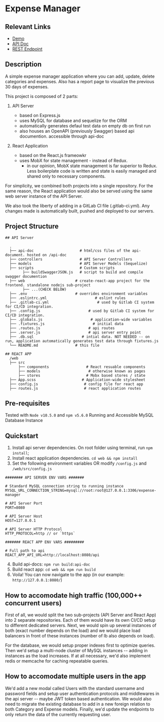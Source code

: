 # Expense Manager

## Relevant Links
* [Demo](https://expense-manager.thinkingpandas.com/)
* [API Doc](https://expense-manager.thinkingpandas.com/api-doc)
* [REST Endpoint](https://expense-manager.thinkingpandas.com/api)

## Description

A simple expense manager application where you can add, update, delete categories and expenses. Also has a report page to visualize the previous 30 days of expenses.

This project is composed of 2 parts:
  1. API Server
        - based on Express.js
        - uses MySQL for database and sequelize for the ORM
        - automatically generates defaul test data on empty db on first run
        - also houses an OpenAPI (previously Swagger) based api documention. accessible through api-doc

  2. React Application
        - based on the React.js frameowkr
        - uses MobX for state management - instead of Redux.
            - in our opinion, MobX state management is far superior to Redux. Less boilerplate code is written and state is easily managed and shared only to necessary components.

For simplicity, we combined both projects into a single repository. For the same reason, the React application would also be served using the same web server instance of the API Server.

We also took the liberty of adding in a GitLab CI file (.gitlab-ci.yml). Any changes made is automatically built, pushed and deployed to our servers.


## Project Structure
```
## API Server

  .
  ├── api-doc                     # html/css files of the api-document. hosted on /api-doc
  ├── controllers                 # API Server Controllers
  ├── models                      # API Server Models (Sequelize)
  ├── scripts                     # Custom scripts
        ├── buildSwaggerJSON.js   # script to build and compile swagger documention
  ├── web                       # create-react-app project for the frontend. standalone nodejs sub-project
        ├── ...(CHECK BELOW)
  ├── .env                      # overrides environment variables
  ├── .eslintrc.yml                      # eslint rules
  ├── .gitlab-ci.yml                      # used by Gitlab CI system for CI/CD integration.
  ├── .config.js                      # used by Gitlab CI system for CI/CD integration.
  ├── .globals.js                      # application-wide variables
  ├── .fixtures.js                      # initial data
  ├── .routes.js                      # api routes
  ├── .server.js                      # api server entry point
  ├── .db.sql                      # intial data. NOT NEEDED -- on run, application automatically generates test data through fixtures.js
  └── README.md                 # this file

## REACT APP
  /web
  ├── src
      ├── components                 # React resuable components
      ├── models                      # otherwise known as pages
      ├── stores                     # Mobx based stores / state
  ├── App.scss                     # Application-wide stylesheet
  ├── config.js                     # config file for react app
  ├── routes.js                     # react application routes
```

## Pre-requisites
  Tested with `Node v10.5.0` and `npm v5.6.0`
  Running and Accessible MySQL Database Instance

## Quickstart

1. Install api server dependencies. On root folder using terminal, run `npm install`;
2. Install react application dependencies. `cd web && npm install`
3. Set the following environment variables OR modify `/config.js` and `/web/src/config.js`
```
######## API SERVER ENV VARS #######

# Standard MySQL connection string to running instance
MYSQL_URL_CONNECTION_STRING=mysql://root:root@127.0.0.1:3306/expense-manager

# API Server Port
PORT=8080

# API Server Host
HOST=127.0.0.1

# API Server HTTP Protocol
HTTP_PROTOCOL=http // or `https`

####### REACT APP ENV VARS #########

# Full path to api
REACT_APP_API_URL=http://localhost:8080/api
```

4. Build api-docs: `npm run build:api-doc`
5. Build react app: `cd web && npm run build`
6. Voila! You can now navigate to the app (in our example: `http://127.0.0.1:8080/`)


## How to accomodate high traffic (100,000++ concurrent users)

First of all, we would split the two sub-projects (API Server and React App) into 2 separate repositories. Each of them would have its own CI/CD setup to different dedicated servers. Next, we would spin up several instances of both (exact number depends on the load) and we would place load balancers in front of these instances (number of lb also depends on load).

For the database, we would setup proper indexes first to optimize queries. Then we'd setup a multi-node cluster of MySQL instances -- adding in instances as the load increases. If at all necessary, we'd also implement redis or memcache for caching repeatable queries.


## How to accomodate multiple users in the app

We'd add a new modal called Users with the standard username and password fields and setup user authentication protocols and middlewares in the api server -- maybe JWT token based authentication. We would also need to migrate the existing database to add in a new foreign relation to both Category and Expense models. Finally, we'd update the endpoints to only return the data of the currently requesting user.

